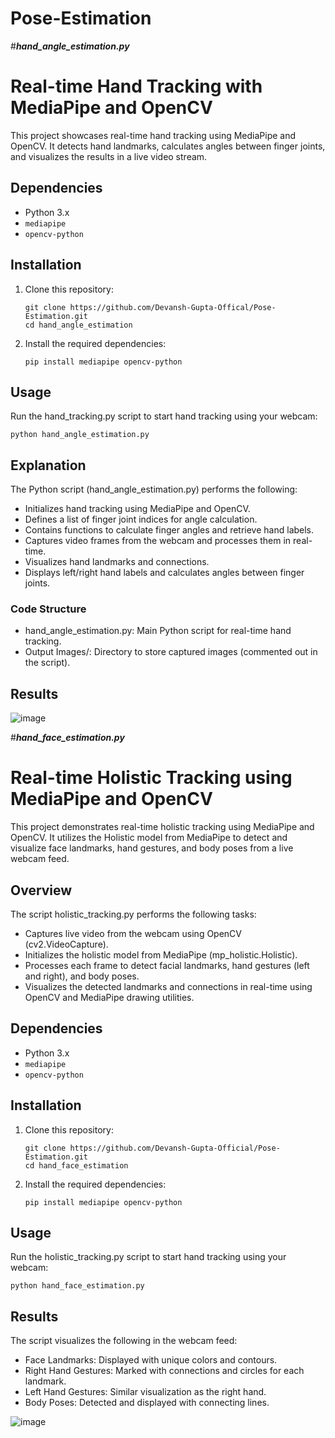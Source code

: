 # Pose-Estimation

#***hand_angle_estimation.py***
# **Real-time Hand Tracking with MediaPipe and OpenCV**
This project showcases real-time hand tracking using MediaPipe and OpenCV. It detects hand landmarks, calculates angles between finger joints, and visualizes the results in a live video stream.

## **Dependencies**
- Python 3.x
- `mediapipe`
- `opencv-python`

## **Installation**
1. Clone this repository:
   ```
   git clone https://github.com/Devansh-Gupta-Offical/Pose-Estimation.git
   cd hand_angle_estimation
   ```
2. Install the required dependencies:
   ```
   pip install mediapipe opencv-python
   ```

## **Usage**
Run the hand_tracking.py script to start hand tracking using your webcam:
```
python hand_angle_estimation.py
```

## **Explanation**
The Python script (hand_angle_estimation.py) performs the following:
- Initializes hand tracking using MediaPipe and OpenCV.
- Defines a list of finger joint indices for angle calculation.
- Contains functions to calculate finger angles and retrieve hand labels.
- Captures video frames from the webcam and processes them in real-time.
- Visualizes hand landmarks and connections.
- Displays left/right hand labels and calculates angles between finger joints.

### **Code Structure**
- hand_angle_estimation.py: Main Python script for real-time hand tracking.
- Output Images/: Directory to store captured images (commented out in the script).

## **Results**
![image](https://github.com/Devansh-Gupta-Official/Pose-Estimation/assets/100591612/ea5053db-cc7f-4378-ba8a-358ad90ffead)




#***hand_face_estimation.py***
# **Real-time Holistic Tracking using MediaPipe and OpenCV**
This project demonstrates real-time holistic tracking using MediaPipe and OpenCV. It utilizes the Holistic model from MediaPipe to detect and visualize face landmarks, hand gestures, and body poses from a live webcam feed.

## **Overview**
The script holistic_tracking.py performs the following tasks:
- Captures live video from the webcam using OpenCV (cv2.VideoCapture).
- Initializes the holistic model from MediaPipe (mp_holistic.Holistic).
- Processes each frame to detect facial landmarks, hand gestures (left and right), and body poses.
- Visualizes the detected landmarks and connections in real-time using OpenCV and MediaPipe drawing utilities.

## **Dependencies**
- Python 3.x
- `mediapipe`
- `opencv-python`

## **Installation**
1. Clone this repository:
   ```
   git clone https://github.com/Devansh-Gupta-Official/Pose-Estimation.git
   cd hand_face_estimation
   ```
2. Install the required dependencies:
   ```
   pip install mediapipe opencv-python
   ```

## **Usage**
Run the holistic_tracking.py script to start hand tracking using your webcam:
```
python hand_face_estimation.py
```

## **Results**
The script visualizes the following in the webcam feed:
- Face Landmarks: Displayed with unique colors and contours.
- Right Hand Gestures: Marked with connections and circles for each landmark.
- Left Hand Gestures: Similar visualization as the right hand.
- Body Poses: Detected and displayed with connecting lines.

![image](https://github.com/Devansh-Gupta-Official/Pose-Estimation/assets/100591612/0d75afda-0b3c-479c-aaf7-7a7a6c0b3117)







  

  
